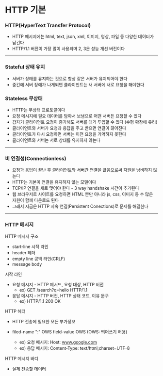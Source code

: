 # HTTP 기본

### HTTP(HyperText Transfer Protocol)

- HTTP 메시지에는 html, text, json, xml, 이미지, 영상, 파일 등 다양한 데이터가 담긴다
- HTTP/1.1 버전이 가장 많이 사용되며 2, 3은 성능 개선 버전이다

---

### Stateful 상태 유지

- 서버가 상태를 유지하는 것으로 항상 같은 서버가 유지되어야 한다
- 중간에 서버 장애가 나게되면 클라이언트는 새 서버에 새로 요청을 해야한다

### Stateless 무상태

- HTTP는 무상태 프로토콜이다
- 요청 메시지에 필요 데이터를 담아서 보냄으로 어떤 서버든 요청할 수 있다
- 갑자기 클라이언트 요청이 증가해도 서버를 대거 투입할 수 있다 (수평 확장에 유리)
- 클라이언트와 서버가 요청과 응답을 주고 받으면 연결이 끊어진다
- 클라이언트가 다시 요청하면 서버는 이전 요청을 기억하지 못한다
- 클라이언트와 서버는 서로 상태를 유지하지 않는다

---

### 비 연결성(Connectionless)

- 요청과 응답이 끝난 후 클라이언트와 서버간 연결을 끊음으로써 자원을 낭비하지 않는다
- HTTP는 기본이 연결을 유지하지 않는 모델이다
- TCP/IP 연결을 새로 맺어야 한다 - 3 way handshake 시간이 추가된다
- 웹 브라우저로 사이트를 요청하면 HTML 뿐만 아니라 js,  css, 이미지 등 수 많은 자원이 함께 다운로드 된다
- 그래서 지금은 HTTP 지속 연결(Persistent Conections)로 문제를 해결한다

---

### HTTP 메시지

HTTP 메시지 구조

- start-line 시작 라인
- header 헤더
- empty line 공백 라인(CRLF)
- message body

시작 라인

- 요청 메시지 - HTTP 메서드, 요청 대상, HTTP 버전
  - ex) GET /search?q=hello HTTP/1.1
- 응답 메시지 - HTTP 버전, HTTP 상태 코드, 이유 문구
  - ex) HTTP/1.1 200 OK

HTTP 헤더

- HTTP 전송에 필요한 모든 부가정보

- filed-name ":" OWS field-value OWS (OWS: 띄어쓰기 허용)
  - ex) 요청 메시지: Host: www.google.com
  - ex) 응답 메시지: Content-Type: text/html;charset=UTF-8

HTTP 메시지 바디

- 실제 전송할 데이터